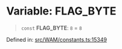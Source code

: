 # Variable: FLAG\_BYTE

> `const` **FLAG\_BYTE**: `8` = `8`

Defined in: [src/WAM/constants.ts:15349](https://github.com/Fokusdotid/Baileys/blob/3623833a320f5e60f370ef835f3de341453290f5/src/WAM/constants.ts#L15349)
